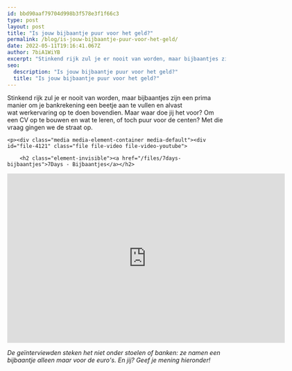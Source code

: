 ```yaml
---
id: bbd90aaf79704d998b3f578e3f1f66c3
type: post
layout: post
title: "Is jouw bijbaantje puur voor het geld?"
permalink: /blog/is-jouw-bijbaantje-puur-voor-het-geld/
date: 2022-05-11T19:16:41.067Z
author: 7biA1WiYB
excerpt: "Stinkend rijk zul je er nooit van worden, maar bijbaantjes zijn een prima manier om je bankrekening een beetje aan te vullen en alvast wat werkervaring op te doen bovendien. Maar waar doe jij het voor? Om een CV op te bouwen en wat te leren, of toch puur voor de centen? Met die vraag gingen we de straat op.  "
seo:
  description: "Is jouw bijbaantje puur voor het geld?"
  title: "Is jouw bijbaantje puur voor het geld?"
---
```

Stinkend rijk zul je er nooit van worden, maar bijbaantjes zijn een prima manier om je bankrekening een beetje aan te vullen en alvast wat werkervaring op te doen bovendien. Maar waar doe jij het voor? Om een CV op te bouwen en wat te leren, of toch puur voor de centen? Met die vraag gingen we de straat op.  

    <p><div class="media media-element-container media-default"><div id="file-4121" class="file file-video file-video-youtube">

        <h2 class="element-invisible"><a href="/files/7days-bijbaantjes">7Days - Bijbaantjes</a></h2>
    
  
  <div class="content">
    <div class="media-youtube-video media-element file-default media-youtube-1">
  <iframe class="media-youtube-player" width="640" height="390" title="7Days - Bijbaantjes" src="https://www.youtube.com/embed/Bwbb8eRhbw0?wmode=opaque&controls=" name="7Days - Bijbaantjes" frameborder="0" allowfullscreen="">Video van 7Days - Bijbaantjes</iframe>
</div>
  </div>

  
</div>
</div>
<p><em>De geïnterviewden steken het niet onder stoelen of banken: ze namen een bijbaantje alleen maar voor de euro's. En jij? Geef je mening hieronder!</em></p>  
